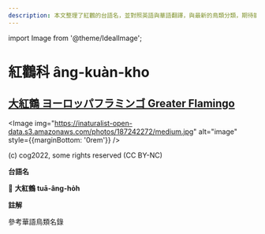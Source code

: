 ```yaml
---
description: 本文整理了紅鸛的台語名，並對照英語與華語翻譯，與最新的鳥類分類，期待能夠供未來的台語鳥類圖鑑當作參考
---
```


import Image from '@theme/IdealImage';

# 紅鸛科 âng-kuàn-kho

## [大紅鶴 ヨーロッパフラミンゴ Greater Flamingo](https://ebird.org/species/grefla3)

<Image img="https://inaturalist-open-data.s3.amazonaws.com/photos/187242272/medium.jpg" alt="image" style={{marginBottom: '0rem'}} />

<div className="image-caption">
(c) cog2022, some rights reserved (CC BY-NC)
</div>

**台語名**

🎯 **大紅鶴 tuā-âng-ho̍h**

**註解**

參考華語鳥類名錄
